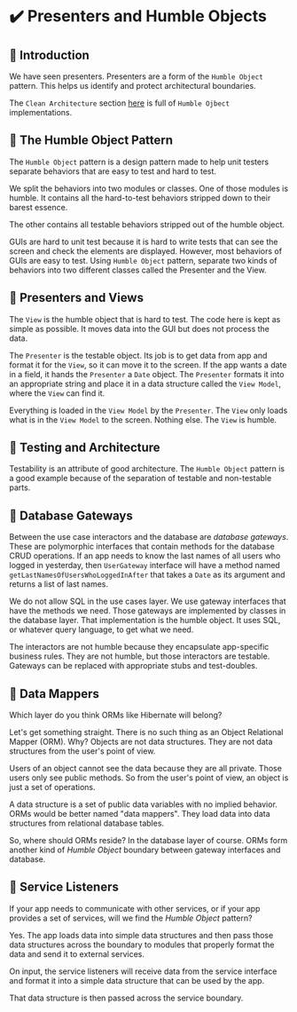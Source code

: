 # :heavy_check_mark: Presenters and Humble Objects

## :round_pushpin: Introduction
We have seen presenters. Presenters are a form of the `Humble Object` pattern. This helps us identify and protect architectural boundaries.

The `Clean Architecture` section [here](clean-architecture.md) is full of `Humble Ojbect` implementations.

## :round_pushpin: The Humble Object Pattern
The `Humble Object` pattern is a design pattern made to help unit testers separate behaviors that are easy to test and hard to test.

We split the behaviors into two modules or classes. One of those modules is humble. It contains all the hard-to-test behaviors stripped down to their barest essence.

The other contains all testable behaviors stripped out of the humble object.

GUIs are hard to unit test because it is hard to write tests that can see the screen and check the elements are displayed. However, most behaviors of GUIs are easy to test. Using `Humble Object` pattern, separate two kinds of behaviors into two different classes called the Presenter and the View.

## :round_pushpin: Presenters and Views
The `View` is the humble object that is hard to test. The code here is kept as simple as possible. It moves data into the GUI but does not process the data.

The `Presenter` is the testable object. Its job is to get data from app and format it for the `View`, so it can move it to the screen. If the app wants a date in a field, it hands the `Presenter` a `Date` object. The `Presenter` formats it into an appropriate string and place it in a data structure called the `View Model`, where the `View` can find it.

Everything is loaded in the `View Model` by the `Presenter`. The `View` only loads what is in the `View Model` to the screen. Nothing else. The `View` is humble.

## :round_pushpin: Testing and Architecture
Testability is an attribute of good architecture. The `Humble Object` pattern is a good example because of the separation of testable and non-testable parts.

## :round_pushpin: Database Gateways
Between the use case interactors and the database are *database gateways*. These are polymorphic interfaces that contain methods for the database CRUD operations. If an app needs to know the last names of all users who logged in yesterday, then `UserGateway` interface will have a method named `getLastNamesOfUsersWhoLoggedInAfter` that takes a `Date` as its argument and returns a list of last names.

We do not allow SQL in the use cases layer. We use gateway interfaces that have the methods we need. Those gateways are implemented by classes in the database layer. That implementation is the humble object. It uses SQL, or whatever query language, to get what we need.

The interactors are not humble because they encapsulate app-specific business rules. They are not humble, but those interactors are testable. Gateways can be replaced with appropriate stubs and test-doubles.

## :round_pushpin: Data Mappers
Which layer do you think ORMs like Hibernate will belong?

Let's get something straight. There is no such thing as an Object Relational Mapper (ORM). Why? Objects are not data structures. They are not data structures from the user's point of view.

Users of an object cannot see the data because they are all private. Those users only see public methods. So from the user's point of view, an object is just a set of operations.

A data structure is a set of public data variables with no implied behavior. ORMs would be better named "data mappers". They load data into data structures from relational database tables.

So, where should ORMs reside? In the database layer of course. ORMs form another kind of *Humble Object* boundary between gateway interfaces and database.

## :round_pushpin: Service Listeners
If your app needs to communicate with other services, or if your app provides a set of services, will we find the *Humble Object* pattern?

Yes. The app loads data into simple data structures and then pass those data structures across the boundary to modules that properly format the data and send it to external services.

On input, the service listeners will receive data from the service interface and format it into a simple data structure that can be used by the app.

That data structure is then passed across the service boundary.
